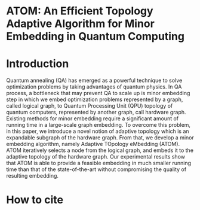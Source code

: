 # ATOM: An Efficient Topology Adaptive Algorithm for Minor Embedding in Quantum Computing
# Introduction
Quantum annealing (QA) has emerged as a powerful technique to solve optimization problems by taking advantages of quantum physics. In QA process, a bottleneck that may prevent QA to scale up is minor embedding step in which we embed optimization problems represented by a graph, called logical graph, to Quantum Processing Unit (QPU) topology of quantum computers, represented by another graph, call hardware graph. Existing methods for minor embedding require a significant amount of running time in a large-scale graph embedding. 
To overcome this problem, in this paper, we introduce a novel notion of adaptive topology which is an expandable subgraph of the hardware graph. From that, we develop a minor embedding algorithm, namely Adaptive TOpology eMbedding (ATOM). ATOM iteratively selects a node from the logical graph, and embeds it to the adaptive topology of the hardware graph. Our experimental results show that ATOM is able to provide a feasible embedding in much smaller running time than that of the state-of-the-art without compromising the quality of resulting embedding.

# How to cite
